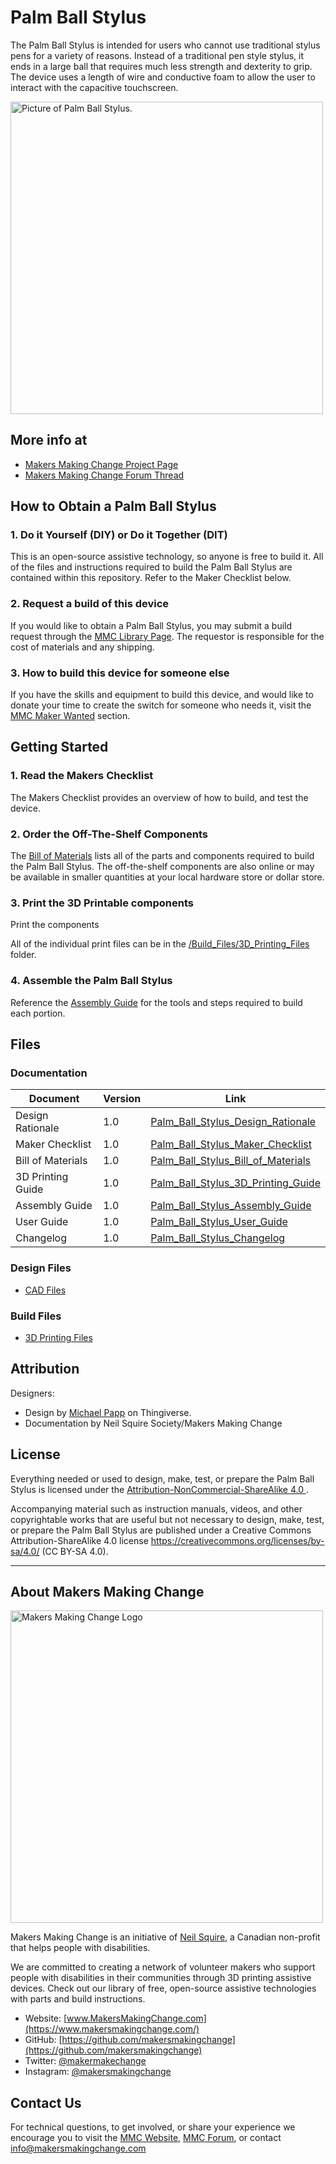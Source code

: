 # Palm Ball Stylus
The Palm Ball Stylus is intended for users who cannot use traditional stylus pens for a variety of reasons. Instead of a traditional pen style stylus, it ends in a large ball that requires much less strength and dexterity to grip. The device uses a length of wire and conductive foam to allow the user to interact with the capacitive touchscreen. 

<img src="Photos/Device-Name.jpg" width="500" alt="Picture of Palm Ball Stylus.">

## More info at
- [Makers Making Change Project Page](https://makersmakingchange.com/project/palm-ball-stylus/)
- [Makers Making Change Forum Thread](https://makersmakingchange.com/forum/topic/palm-ball-stylus/)


## How to Obtain a Palm Ball Stylus
### 1. Do it Yourself (DIY) or Do it Together (DIT)

This is an open-source assistive technology, so anyone is free to build it. All of the files and instructions required to build the Palm Ball Stylus are contained within this repository. Refer to the Maker Checklist below.

### 2. Request a build of this device

If you would like to obtain a Palm Ball Stylus, you may submit a build request through the [MMC Library Page](https://makersmakingchange.com/project/palm-ball-stylus/). The requestor is responsible for the cost of materials and any shipping.

### 3. How to build this device for someone else

If you have the skills and equipment to build this device, and would like to donate your time to create the switch for someone who needs it, visit the [MMC Maker Wanted](https://makersmakingchange.com/maker-wanted/) section.


## Getting Started

### 1. Read the Makers Checklist

The Makers Checklist provides an overview of how to build, and test the device.

### 2. Order the Off-The-Shelf Components

The [Bill of Materials](/Documentation/Palm_Ball_Stylus_BOM_V1.0.xlsx) lists all of the parts and components required to build the Palm Ball Stylus. The off-the-shelf components are also online or may be available in smaller quantities at your local hardware store or dollar store.


### 3. Print the 3D Printable components

Print the components

All of the individual print files can be in the [/Build_Files/3D_Printing_Files](/Build_Files/3D_Printing_Files/) folder.

### 4. Assemble the Palm Ball Stylus

Reference the [Assembly Guide](/Documentation/Palm_Ball_Stylus_Assembly_Guide_V1.0.pdf) for the tools and steps required to build each portion.

## Files
### Documentation
| Document             | Version | Link |
|----------------------|---------|------|
| Design Rationale     | 1.0     | [Palm_Ball_Stylus_Design_Rationale](/Documentation/Palm_Ball_Stylus_Design_Rationale_V1.0.pdf)     |
| Maker Checklist      | 1.0     | [Palm_Ball_Stylus_Maker_Checklist](/Documentation/Palm_Ball_Stylus_Maker_Checklist_V1.0.pdf)     |
| Bill of Materials    | 1.0     | [Palm_Ball_Stylus_Bill_of_Materials](/Documentation/Palm_Ball_Stylus_BOM_V1.0.xlsx)     |
| 3D Printing Guide    | 1.0     | [Palm_Ball_Stylus_3D_Printing_Guide](/Documentation/Palm_Ball_Stylus_3D_Printing_Guide_V1.0.pdf)     |
| Assembly Guide       | 1.0     | [Palm_Ball_Stylus_Assembly_Guide](/Documentation/Palm_Ball_Stylus_Assembly_Guide_V1.0.pdf)     |
| User Guide           | 1.0     | [Palm_Ball_Stylus_User_Guide](/Documentation/Palm_Ball_Stylus_User_Guide_V1.0.pdf)    |
| Changelog            | 1.0     | [Palm_Ball_Stylus_Changelog](/Documentation/Palm_Ball_Stylus_Changelog_V1.0.pdf)     |

### Design Files
 - [CAD Files](/Design_Files)

### Build Files
 - [3D Printing Files](/Build_Files/3D_Printing_Files)

## Attribution
Designers:
 - Design by [Michael Papp](https://www.thingiverse.com/accesswoodworx/designs) on Thingiverse.
 - Documentation by Neil Squire Society/Makers Making Change



## License
Everything needed or used to design, make, test, or prepare the Palm Ball Stylus is licensed under the [Attribution-NonCommercial-ShareAlike 4.0 ](https://creativecommons.org/licenses/by-nc-sa/4.0/).

Accompanying material such as instruction manuals, videos, and other copyrightable works that are useful but not necessary to design, make, test, or prepare the Palm Ball Stylus are published under a Creative Commons Attribution-ShareAlike 4.0 license https://creativecommons.org/licenses/by-sa/4.0/ (CC BY-SA 4.0).


---

## About Makers Making Change
<img src="https://www.makersmakingchange.com/wp-content/uploads/logo/mmc_logo.svg" width="500" alt="Makers Making Change Logo">

Makers Making Change is an initiative of [Neil Squire](https://www.neilsquire.ca/), a Canadian non-profit that helps people with disabilities.

We are committed to creating a network of volunteer makers who support people with disabilities in their communities through 3D printing assistive devices. Check out our library of free, open-source assistive technologies with parts and build instructions.

 - Website: [www.MakersMakingChange.com](https://www.makersmakingchange.com/)
 - GitHub: [https://github.com/makersmakingchange](https://github.com/makersmakingchange)
 - Twitter: [@makermakechange](https://twitter.com/makermakechange)
 - Instagram: [@makersmakingchange](https://www.instagram.com/makersmakingchange)



## Contact Us

For technical questions, to get involved, or share your experience we encourage you to visit the [MMC Website](https://www.makersmakingchange.com/), [MMC Forum](https://makersmakingchange.com/forum), or contact info@makersmakingchange.com
